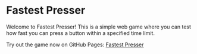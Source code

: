 # Fastest Presser

Welcome to Fastest Presser! This is a simple web game where you can test how fast you can press a button within a specified time limit.

Try out the game now on GitHub Pages: [Fastest Presser](https://nelia11.github.io/fastest-presser/)